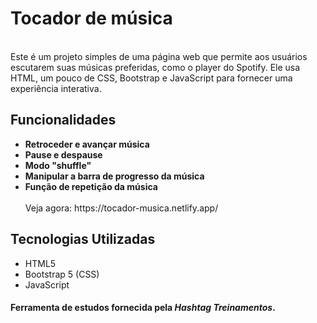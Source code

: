 <h1> Tocador de música </h1> <br>
Este é um projeto simples de uma página web que permite aos usuários escutarem suas músicas preferidas, como o player do Spotify. Ele usa HTML, um pouco de CSS, Bootstrap e JavaScript para fornecer uma experiência interativa.

<h2>Funcionalidades</h2>
<ul>
<li><strong>Retroceder e avançar música</strong></li>
<li><strong>Pause e despause</strong></li>
<li><strong>Modo "shuffle"</strong></li>
<li><strong>Manipular a barra de progresso da música</strong></li>
<li><strong>Função de repetição da música</strong></li><br>
Veja agora: https://tocador-musica.netlify.app/
</ul>
<h2>Tecnologias Utilizadas</h2>
<ul>
<li>HTML5</li>
<li>Bootstrap 5 (CSS)</li>
<li>JavaScript</li>
</ul>
<h4>Ferramenta de estudos fornecida pela <i>Hashtag Treinamentos</i>.</h4>
